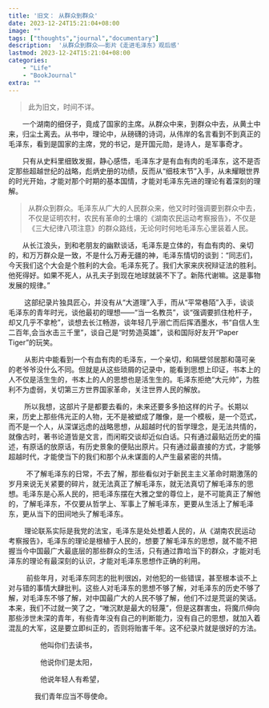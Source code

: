 ```yaml
---
title: '旧文： 从群众到群众'
date: 2023-12-24T15:21:04+08:00
image: ""
tags: ["thoughts","journal","documentary"]
description:  '从群众到群众——影片《走进毛泽东》观后感'
lastmod: 2023-12-24T15:21:04+08:00
categories: 	
    - "Life"
    - "BookJournal"
extra: ""
---
```


> 此为旧文，时间不详。



&emsp;&emsp;一个湖南的细伢子，竟成了国家的主席。从群众中来，到群众中去，从黄土中来，归尘土离去。从书中，理论中，从磅礴的诗词，从伟岸的名言看到不到真正的毛泽东，看到是国家的主席，党的书记，是开国元勋，是诗人，是军事奇才。

&emsp;&emsp;只有从史料里细致发掘，静心感悟，毛泽东才是有血有肉的毛泽东，这不是否定那些超越世纪的战略，彪炳史册的功绩，反而从“细枝末节”入手，从未耀眼世界的时光开始，才能对那个时期的基本国情，才能对毛泽东先进的理论有着深刻的理解。

>从群众到群众。毛泽东从广大的人民群众来，他又时时强调要到群众中去，不仅是证明农村，农民有革命的土壤的《湖南农民运动考察报告》，不仅是《三大纪律八项注意》的群众路线，无论何时何地毛泽东心里装着人民。

&emsp;&emsp;从长江浪头，到和老朋友的幽默谈话，毛泽东是立体的，有血有肉的、亲切的，和万万群众是一致，不是什么万寿无疆的神，毛泽东情切的谈到：“同志们，今天我们这个大会是个胜利的大会。毛泽东死了。我们大家来庆祝辩证法的胜利。他死得好。如果不死人，从孔夫子到现在地球就装不下了。新陈代谢嘛。这是事物发展的规律。”

$\qquad$这部纪录片独具匠心，并没有从“大道理”入手，而从“平常巷陌”入手，谈谈毛泽东的青年时光，谈他最初的理想——“当一名教员”，谈“强调要抓住枪杆子， 却又几乎不拿枪”，谈想去长江畅游，谈年轻几乎溺亡而后挥洒墨水，书“自信人生二百年,会当水击三千里”，谈自己是“时势造英雄”，谈和国际好友开“Paper Tiger”的玩笑。

$\qquad$从影片中能看到一个有血有肉的毛泽东，一个亲切，和隔壁邻居那和蔼可亲的老爷爷没什么不同。但就是从这些琐屑的记录中，能看到思想上印证，书本上的人不仅是活生生的，书本上的人的思想也是活生生的。毛泽东拒绝“大元帅”，为胜利不为虚弱，关切第三方世界国家革命，关注世界人民的解放。

$\qquad$所以我想，这部片子是都要去看的，未来还要多多拍这样的片子。长期以来，历史上那些伟光正的人物，无不是被塑成了雕像，是一个模板，是一个范式，而不是一个人，从深谋远虑的战略思想，从超越时代的哲学理念，是无法共情的，就像古时，著书论道皆是文言，而闲暇交谈却近似白话。只有通过最贴近历史的描述，有原话的放原话，有历史景象的便贴出原片。只有通过最直接的方式，才能够超越时代，才能使当下的我们和那个从未谋面的人产生最紧密的共情。

$\qquad$ 不了解毛泽东的日常，不去了解，那些看似对于新民主主义革命时期激荡的岁月来说无关紧要的碎片，就无法真正了解毛泽东，就无法真切了解毛泽东的思想。毛泽东是心系人民的，把毛泽东摆在大雅之堂的尊位上，是不可能真正了解他的，了解毛泽东，不仅要从哲学上、军事上了解毛泽东，更要从生活上了解毛泽东，更从当下的田间地头了解毛泽东。

$\qquad$理论联系实际是我党的法宝，毛泽东是处处想着人民的，从《湖南农民运动考察报告》，毛泽东的理论是根植于人民的，想要了解毛泽东的思想，就不能不把握当今中国最广大最底层的那些群众的生活，只有通过靠哈当下的群众，才能对毛泽东的理论有最深刻的认识，才能对毛泽东思想作正确的利用。

$\qquad$ 前些年月，对毛泽东同志的批判很凶，对他犯的一些错误，甚至根本谈不上对与错的事情大肆批判。这些人对毛泽东的思想不够了解，对毛泽东的历史不够了解，对毛泽东不够了解，对中国最广大的人民不够了解，他们不过是荒诞的笑话。本来，我们不过就一笑了之，“唯沉默是最大的轻蔑”，但是这群害虫，将魔爪伸向那些涉世未深的青年，有些青年没有自己的判断能力，没有自己的思想，就加入着混乱的大军，这是要立即纠正的，否则将贻害千年。这不纪录片就是很好的方法。

$\qquad\qquad$他叫你们去读书，

$\qquad\qquad$他说你们是太阳，

$\qquad\qquad$他说年轻人有希望，

$\quad$
$\qquad$我们青年应当不辱使命。

